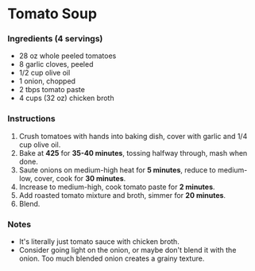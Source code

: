 # Tomato Soup

### Ingredients (4 servings)

* 28 oz whole peeled tomatoes
* 8 garlic cloves, peeled
* 1/2 cup olive oil
* 1 onion, chopped
* 2 tbps tomato paste
* 4 cups (32 oz) chicken broth

### Instructions

1. Crush tomatoes with hands into baking dish, cover with garlic and 1/4 cup olive oil.
2. Bake at **425** for **35-40 minutes**, tossing halfway through, mash when done.
3. Saute onions on medium-high heat for **5 minutes**, reduce to medium-low, cover, cook for **30 minutes**.
4. Increase to medium-high, cook tomato paste for **2 minutes**.
5. Add roasted tomato mixture and broth, simmer for **20 minutes**.
6. Blend.

### Notes

* It's literally just tomato sauce with chicken broth.
* Consider going light on the onion, or maybe don't blend it with the onion.  Too much blended onion creates a grainy texture.
